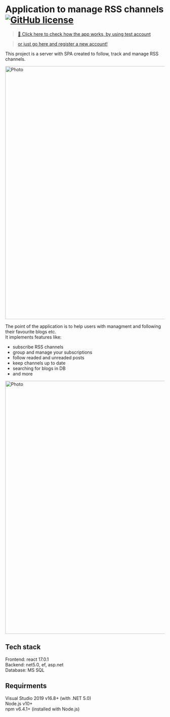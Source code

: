 # Application to manage RSS channels [![GitHub license](https://img.shields.io/badge/license-MIT-blue.svg)](https://github.com/woroniecki/RSSReader/blob/main/License.md)

> [🤩 Click here to check how the app works, by using test account](https://rssbox.org/autologin/test_account/password)

> [ or just go here and register a new account!](https://rssbox.org)

This project is a server with SPA created to follow, track and manage RSS channels.

<img src="https://rssbox.org/static/media/applook.d0954530.jpg" alt="Photo" width="800">

The point of the application is to help users with managment and following their favourite blogs etc. </br>
It implements features like: </br>
- subscribe RSS channels  </br>
- group and manage your subscriptions </br>
- follow readed and unreaded posts </br>
- keep channels up to date </br>
- searching for blogs in DB </br>
- and more </br>

<img src="https://rssbox.org/static/media/computer.c5a28a89.png" alt="Photo" width="800">

<h2>Tech stack</h2>

Frontend: react 17.0.1 </br>
Backend: net5.0, ef, asp.net </br>
Database: MS SQL </br>

<h2>Requirments</h2>

Visual Studio 2019 v16.8+ (with .NET 5.0) </br>
Node.js v10+ </br>
npm v6.4.1+ (installed with Node.js) </br>
